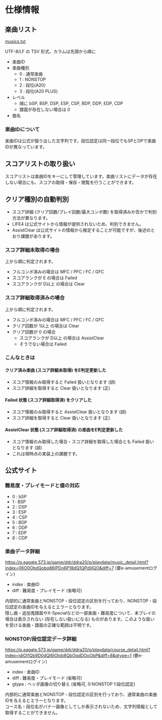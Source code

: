 # 仕様情報

## 楽曲リスト

[musics.txt](https://ryowatanabe.github.io/DDRScoreTracker/musics.txt)

UTF-8/LF の TSV 形式。カラムは先頭から順に

 - 楽曲ID
 - 楽曲種別
   - 0 : 通常楽曲
   - 1 : NONSTOP
   - 2 : 段位(A20)
   - 3 : 段位(A20 PLUS)
 - レベル
   - 順に bSP, BSP, DSP, ESP, CSP, BDP, DDP, EDP, CDP
   - 譜面が存在しない場合は 0
 - 曲名

### 楽曲IDについて

楽曲IDは公式が振り出した文字列です。段位認定は同一段位でもSPとDPで楽曲IDが異なっています。

## スコアリストの取り扱い

スコアリストは楽曲IDをキーにして管理しています。楽曲リストにデータが存在しない場合にも、スコアの取得・保存・閲覧を行うことができます。

## クリア種別の自動判別

 - スコア詳細 (クリア回数/プレイ回数/最大コンボ数) を取得済みか否かで判別方法が異なります。
 - LIFE4 は公式サイトから情報が提供されないため、判別できません。
 - AssistClear は公式サイトの情報から推定することが可能ですが、後述のとおり課題があります。

### スコア詳細未取得の場合

上から順に判定されます。

 - フルコンボ済みの場合は MFC / PFC / FC / GFC
 - スコアランクが E の場合は Failed
 - スコアランクが D以上 の場合は Clear

### スコア詳細取得済みの場合

上から順に判定されます。

 - フルコンボ済みの場合は MFC / PFC / FC / GFC
 - クリア回数が 1以上 の場合は Clear
 - クリア回数が 0 の場合
   - スコアランクが D以上 の場合は AssistClear
   - そうでない場合は Failed

### こんなときは

#### クリア済み楽曲 (スコア詳細未取得) をE判定更新した

 - スコア情報のみ取得すると Failed 扱いとなります (誤)
 - スコア詳細を取得すると Clear 扱いとなります (正)

#### Failed 状態 (スコア詳細取得済) をクリアした

 - スコア情報のみ取得すると AssistClear 扱いとなります (誤)
 - スコア詳細を取得すると Clear 扱いとなります (正)

#### AssistClear 状態 (スコア詳細取得済) の楽曲をE判定更新した

 - スコア情報のみ取得した場合・スコア詳細を取得した場合とも Failed 扱いとなります (誤)
 - これは現時点の実装上の課題です。


## 公式サイト

### 難易度・プレイモードと値の対応

 - 0 : bSP
 - 1 : BSP
 - 2 : DSP
 - 3 : ESP
 - 4 : CSP
 - 5 : BDP
 - 6 : DDP
 - 7 : EDP
 - 8 : CDP

### 楽曲データ詳細

https://p.eagate.573.jp/game/ddr/ddra20/p/playdata/music_detail.html?index=06O0ObdQobq86lPDo6P18dQ1QPdilIQO&diff=7
(要e-amusementログイン)

 - index : 楽曲ID
 - diff : 難易度・プレイモード (省略可)

内部的に通常楽曲とNONSTOP・段位認定の区別を行っており、NONSTOP・段位認定の楽曲IDを与えるとエラーとなります。  
隠し曲・追加鬼譜面やX-Specialなどの一部楽曲・難易度について、未プレイの場合は表示されない (存在しない扱いになる) ものがあります。このような扱いを受ける楽曲・譜面の正確な範囲は不明です。

### NONSTOP/段位認定データ詳細

https://p.eagate.573.jp/game/ddr/ddra20/p/playdata/course_detail.html?index=idiOI1Qb9D0dQI6IOlob8QbOqdDOoObP&diff=8&gtype=1
(要e-amusementログイン)

 - index : 楽曲ID
 - diff : 難易度・プレイモード (省略可)
 - gtype : ヘッダ画像の切り替え (省略可, 0:NONSTOP 1:段位認定)

内部的に通常楽曲とNONSTOP・段位認定の区別を行っており、通常楽曲の楽曲IDを与えるとエラーとなります。  
コース名・段位名がバナー画像としてしか表示されないため、文字列情報として取得することができません。
